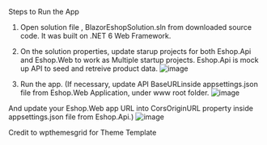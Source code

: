 Steps to Run the App
1.	Open solution file , BlazorEshopSolution.sln from downloaded source code. It was built on .NET 6 Web Framework.
2.	On the solution properties, update starup projects for both Eshop.Api and Eshop.Web to work as Multiple startup projects. Eshop.Api is mock up API to seed and retreive product data.
![image](https://github.com/OneAndOnlySoe/EshopProdListing/assets/104401115/f437a8e7-b40a-45be-9802-6bbe87fc2597)


3.	Run the app.
(If necessary, update API BaseURLinside appsettings.json file from Eshop.Web Application, under www root folder.
![image](https://github.com/OneAndOnlySoe/EshopProdListing/assets/104401115/3f94e6e3-b9a7-431e-8ba7-8d6557a881b9)

And update your Eshop.Web app URL into CorsOriginURL property inside appsettings.json file from Eshop.Api.)
![image](https://github.com/OneAndOnlySoe/EshopProdListing/assets/104401115/574e2aa7-2bdb-41f5-9b61-d9fb902f2370)



Credit to wpthemesgrid for Theme Template

